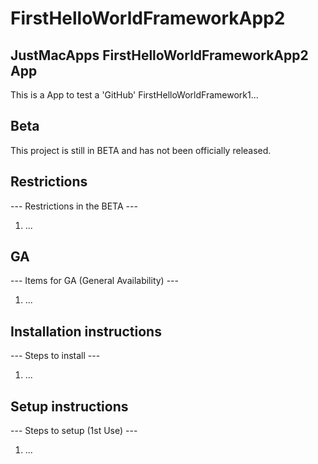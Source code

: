 # FirstHelloWorldFrameworkApp2

## JustMacApps FirstHelloWorldFrameworkApp2 App

This is a App to test a 'GitHub' FirstHelloWorldFramework1...

## Beta

This project is still in BETA and has not been officially released.

## Restrictions

--- Restrictions in the BETA ---

1) ...

## GA

--- Items for GA (General Availability) ---

1) ...

## Installation instructions

--- Steps to install ---

1) ...

## Setup instructions

--- Steps to setup (1st Use) ---

1) ...

